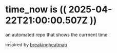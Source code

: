 # time_now is (( 2025-04-22T21:00:00.507Z ))

an automated repo that shows the currnent time

inspired by [breakingheatmap](https://github.com/breakingheatmap/breakingheatmap)